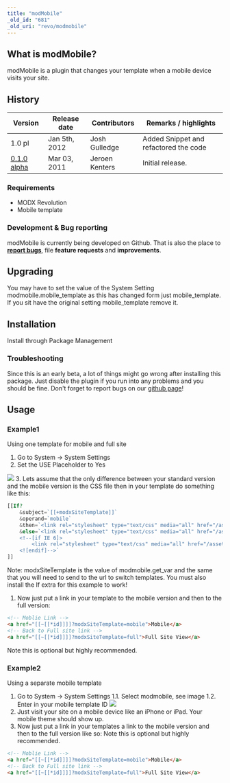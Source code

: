 ```yaml
---
title: "modMobile"
_old_id: "681"
_old_uri: "revo/modmobile"
---
```


## What is modMobile?

modMobile is a plugin that changes your template when a mobile device visits your site.

## History

| Version                                              | Release date  | Contributors   | Remarks / highlights                  |
| ---------------------------------------------------- | ------------- | -------------- | ------------------------------------- |
| 1.0 pl                                               | Jan 5th, 2012 | Josh Gulledge  | Added Snippet and refactored the code |
| [0.1.0 alpha](https://modx.com/extras/package/moddef) | Mar 03, 2011  | Jeroen Kenters | Initial release.                      |

### Requirements

- MODX Revolution
- Mobile template

### Development & Bug reporting

modMobile is currently being developed on Github. That is also the place to **[report bugs](https://github.com/jgulledge19/modMobile/issues)**, file **feature requests** and **improvements**.

## Upgrading

You may have to set the value of the System Setting modmobile.mobile\_template as this has changed form just mobile\_template. If you sit have the original setting mobile\_template remove it.

## Installation

Install through Package Management

### Troubleshooting

Since this is an early beta, a lot of things might go wrong after installing this package. Just disable the plugin if you run into any problems and you should be fine. Don't forget to report bugs on our [github page](https://github.com/jgulledge19/modMobile/issues)!

## Usage

### Example1

Using one template for mobile and full site

1. Go to System -> System Settings
2. Set the USE Placeholder to Yes
   
  ![](use-placeholder.png)
3. Lets assume that the only difference between your standard version and the mobile version is the CSS file then in your template do something like this:

``` php
[[If?
    &subject=`[[+modxSiteTemplate]]`
    &operand=`mobile`
    &then=`<link rel="stylesheet" type="text/css" media="all" href="/assets/templates/css/mobileLayout.css" />`
    &else=`<link rel="stylesheet" type="text/css" media="all" href="/assets/templates/css/commonLayout.css" />
    <!--[if IE 6]>
        <link rel="stylesheet" type="text/css" media="all" href="/assets/templates/css/ie6.css" />
    <![endif]-->`
]]
```

Note: modxSiteTemplate is the value of modmobile.get\_var and the same that you will need to send to the url to switch templates. You must also install the If extra for this example to work!

1. Now just put a link in your template to the mobile version and then to the full version:

``` html
<!-- Moblie Link -->
<a href="[[~[[*id]]]]?modxSiteTemplate=mobile">Mobile</a>
<!-- Back to Full site link -->
<a href="[[~[[*id]]]]?modxSiteTemplate=full">Full Site View</a>
```

Note this is optional but highly recommended.

### Example2

Using a separate mobile template

1. Go to System -> System Settings
1.1. Select modmobile, see image
1.2. Enter in your mobile template ID
  ![](mobile-template-id.png)
2. Just visit your site on a mobile device like an iPhone or iPad. Your mobile theme should show up.
3. Now just put a link in your templates a link to the mobile version and then to the full version like so:
  Note this is optional but highly recommended.
  
 ``` html
<!-- Moblie Link -->
<a href="[[~[[*id]]]]?modxSiteTemplate=mobile">Mobile</a>
<!-- Back to Full site link -->
<a href="[[~[[*id]]]]?modxSiteTemplate=full">Full Site View</a>
```
